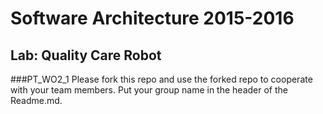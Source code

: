 # Software Architecture 2015-2016
## Lab: Quality Care Robot

###PT_WO2_1
Please fork this repo and use the forked repo to cooperate with your team members. Put your group name in the header of the Readme.md.
